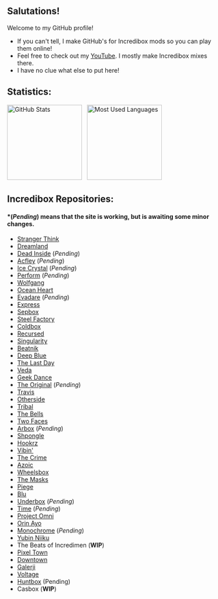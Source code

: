 ## Salutations!

<!--
**Wisp3Abyss/wisp3abyss** is a ✨ _special_ ✨ repository because its `README.md` (this file) appears on your GitHub profile.

Here are some ideas to get you started:

- 🔭 I’m currently working on ...
- 🌱 I’m currently learning ...
- 👯 I’m looking to collaborate on ...
- 🤔 I’m looking for help with ...
- 💬 Ask me about ...
- 📫 How to reach me: ...
- 😄 Pronouns: ...
- ⚡ Fun fact: ...
-->
Welcome to my GitHub profile!

- If you can't tell, I make GitHub's for Incredibox mods so you can play them online!
- Feel free to check out my [YouTube](https://www.youtube.com/@Wisp3Abyss). I mostly make Incredibox mixes there.
- I have no clue what else to put here!

## Statistics:
<p>
    <img height=175 alt="GitHub Stats" src="https://github-readme-stats.vercel.app/api?username=wisp3abyss&show_icons=true&theme=dracula&title_color=b0f6ac&border_color=dcf1ca&text_color=eebb64&icon_color=bcd2d9" />&nbsp;&nbsp;
    <img height=175 alt="Most Used Languages" src="https://github-readme-stats.vercel.app/api/top-langs/?username=wisp3abyss&theme=dracula&title_color=b0f6ac&border_color=dcf1ca&text_color=eebb64&icon_color=bcd2d9" />&nbsp;&nbsp;
</p>

## Incredibox Repositories:
#### *(*Pending*) means that the site is working, but is awaiting some minor changes.
- [Stranger Think](https://wisp3abyss.github.io/stranger-think)
- [Dreamland](https://wisp3abyss.github.io/dreamland) 
- [Dead Inside](https://wisp3abyss.github.io/dead-inside) (*Pending*)
- [Acfley](https://wisp3abyss.github.io/acfley) (*Pending*)
- [Ice Crystal](https://wisp3abyss.github.io/ice-crystal) (*Pending*)
- [Perform](https://wisp3abyss.github.io/perform) (*Pending*)
- [Wolfgang](https://wisp3abyss.github.io/wolfgang)
- [Ocean Heart](https://wisp3abyss.github.io/ocean-heart)
- [Evadare](https://wisp3abyss.github.io/evadare) (*Pending*)
- [Express](https://wisp3abyss.github.io/express)
- [Sepbox](https://wisp3abyss.github.io/sepbox)
- [Steel Factory](https://wisp3abyss.github.io/steel-factory)
- [Coldbox](https://wisp3abyss.github.io/coldbox)
- [Recursed](https://wisp3abyss.github.io/recursed)
- [Singularity](https://wisp3abyss.github.io/singularity)
- [Beatnik](https://wisp3abyss.github.io/beatnik)
- [Deep Blue](http://wisp3abyss.github.io/deep-blue)
- [The Last Day](https://wisp3abyss.github.io/the-last-day)
- [Veda](https://wisp3abyss.github.io/veda)
- [Geek Dance](https://wisp3abyss.github.io/geek-dance)
- [The Original](https://wisp3abyss.github.io/the-original) (*Pending*)
- [Travis](https://wisp3abyss.github.io/travis)
- [Otherside](https://wisp3abyss.github.io/otherside/)
- [Tribal](https://wisp3abyss.github.io/tribal)
- [The Bells](https://wisp3abyss.github.io/the-bells)
- [Two Faces](https://wisp3abyss.github.io/two-faces)
- [Arbox](https://wisp3abyss.github.io/arbox) (*Pending*)
- [Shpongle](https://wisp3abyss.github.io/shpongle)
- [Hookrz](https://wisp3abyss.github.io/hookrz)
- [Vibin'](https://wisp3abyss.github.io/dripbox)
- [The Crime](https://wisp3abyss.github.io/the-crime)
- [Azoic](https://wisp3abyss.github.io/azoic)
- [Wheelsbox](https://wisp3abyss.github.io/wheelsbox)
- [The Masks](https://wisp3abyss.github.io/the-masks)
- [Piege](https://wisp3abyss.github.io/piege)
- [Blu](https://wisp3abyss.github.io/blu)
- [Underbox](https://wisp3abyss.github.io/underbox) (*Pending*)
- [Time](https://wisp3abyss.github.io/time) (*Pending*)
- [Project Omni](https://wisp3abyss.github.io/project-omni)
- [Orin Ayo](https://wisp3abyss.github.io/orin-ayo)
- [Monochrome](https://wisp3abyss.github.io/monochrome) (*Pending*)
- [Yubin Niiku](https://wisp3abyss.github.io/yubin-niiku)
- The Beats of Incredimen (**WIP**)
- [Pixel Town](https://wisp3abyss.github.io/pixel-town)
- [Downtown](https://wisp3abyss.github.io/downtown)
- [Galerji](https://wisp3abyss.github.io/galerji)
- [Voltage](https://wisp3abyss.github.io/voltage)
- [Huntbox](https://wisp3abyss.github.io/huntbox) (Pending)
- Casbox (**WIP**)
